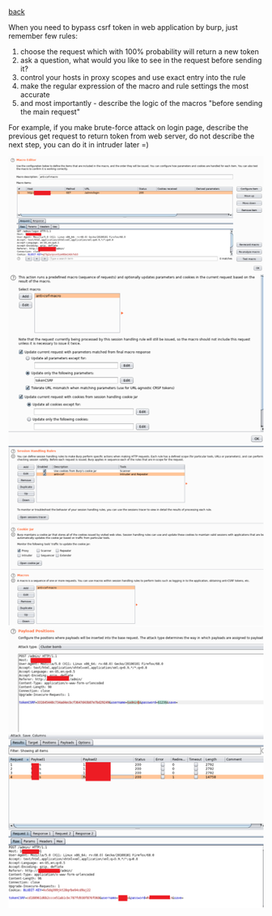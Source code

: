 [back](/blog)

When you need to bypass csrf token in web application by burp, just remember few rules:

1. choose the request which with 100% probability will return a new token
2. ask a question, what would you like to see in the request before sending it?
3. control your hosts in proxy scopes and use exact entry into the rule
4. make the regular expression of the macro and rule settings the most accurate
5. and most importantly - describe the logic of the macros "before sending the main request"

For example, if you make brute-force attack on login page, describe the previous get request to return token from web server, do not describe the next step, you can do it in intruder later =) 

![Image](/img/anti-csrf-burp/1.png)
![Image](/img/anti-csrf-burp/2.png)
![Image](/img/anti-csrf-burp/3.png)
![Image](/img/anti-csrf-burp/4.png)
![Image](/img/anti-csrf-burp/6.png)